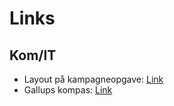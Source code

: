 # Links
## Kom/IT 
  - Layout på kampagneopgave: [Link](http://tobias.frejo.dk/kampagneopgave/)
  - Gallups kompas: [Link](./fullPage)
